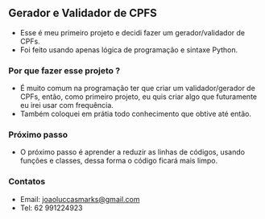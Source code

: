 ## Gerador e Validador de CPFS

- Esse é meu primeiro projeto e decidi fazer um gerador/validador de CPFs.
- Foi feito usando apenas lógica de programação e sintaxe Python.

### Por que fazer esse projeto ?

- É muito comum na programação ter que criar um validador/gerador de CPFs, então, como primeiro projeto, eu quis criar
algo que futuramente eu irei usar com frequência.
- Também coloquei em prátia todo conhecimento que obtive até então.

### Próximo passo

- O próximo passo é aprender a reduzir as linhas de códigos, usando funções e classes, dessa forma o código ficará mais limpo.

### Contatos

- Email: joaoluccasmarks@gmail.com
- Tel: 62 991224923
